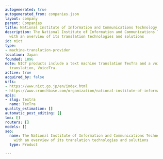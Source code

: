 ```yaml
---
autogenerated: true
autogenerated_from: companies.json
layout: company
parent: Companies
title: National Institute of Information and Communications Technology
description: The National Institute of Information and Communications Technology profile
  with an overview of its translation technologies and solutions
id: nict
type:
- machine-translation-provider
location: Japan
founded: 1896
note: NICT products include a text machine translation TexTra and a voice machine
  translation, VoiceTra.
active: true
acquired_by: false
urls:
- https://www.nict.go.jp/en/index.html
- https://www.crunchbase.com/organization/national-institute-of-information-and-communications-technology-japan
apis:
- slug: textra
  name: TexTra
quality_estimation: []
automatic_post_editing: []
tms: []
routers: []
models: []
seo:
  name: The National Institute of Information and Communications Technology profile
    with an overview of its translation technologies and solutions
  type: Product

---
```


